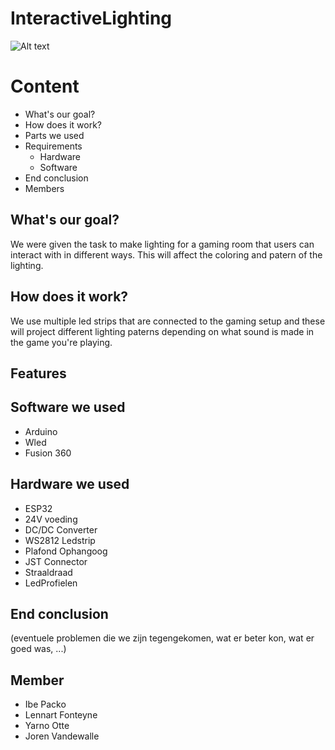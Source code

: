 # InteractiveLighting
![Alt text](/Yarno/Images/games-room-illuminated-with-leds-generative-ai_545448-18370.avif) 
# Content #

* What's our goal?
* How does it work?
* Parts we used
* Requirements
     - Hardware
     - Software
* End conclusion
* Members

## What's our goal? ##

We were given the task to make lighting for a gaming room that users can interact with in different ways. This will affect the coloring and patern of the lighting.

## How does it work? ##

We use multiple led strips that are connected to the gaming setup and these will project different lighting paterns depending on what sound is made in the game you're playing. 

## Features ##



## Software we used ##

* Arduino
* Wled
* Fusion 360

## Hardware we used ##

* ESP32
* 24V voeding
* DC/DC Converter
* WS2812 Ledstrip
* Plafond Ophangoog
* JST Connector
* Straaldraad
* LedProfielen

## End conclusion ##

(eventuele problemen die we zijn tegengekomen, wat er beter kon, wat er goed was, ...)

## Member ##
* Ibe Packo
* Lennart Fonteyne 
* Yarno Otte
* Joren Vandewalle